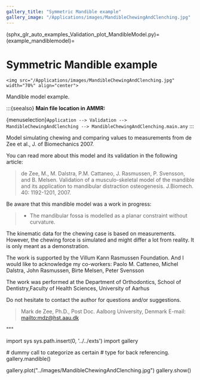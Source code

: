 ```yaml
---
gallery_title: "Symmetric Mandible example"
gallery_image: "/Applications/images/MandibleChewingAndClenching.jpg"
---
```


(sphx_glr_auto_examples_Validation_plot_MandibleModel.py)=
(example_mandiblemodel)=
# Symmetric Mandible example

````{sidebar}
<img src="/Applications/images/MandibleChewingAndClenching.jpg" width="70%" align="center">
````


Mandible model example.



:::{seealso}
**Main file location in AMMR:**

{menuselection}`Application --> Validation --> MandibleChewingAndClenching --> MandibleChewingAndClenching.main.any`
:::

Model simulating chewing and comparing values to measurements from de Zee et al., J. of Biomechanics 2007.

You can read more about this model and its validation in the following article:

> de Zee, M., M. Dalstra, P.M. Cattaneo, J. Rasmussen, P. Svensson, and B. Melsen. Validation of a
> musculo-skeletal model of the mandible and its application to mandibular distraction osteogenesis.
> J.Biomech. 40: 1192-1201, 2007.

Be aware that this mandible model was a work in progress:

> - The mandibular fossa is modelled as a planar constraint without curvature.

The kinematic data for the chewing case is based on measurements. However, the chewing force
is simulated and might differ a lot from reality. It is only meant as a demonstration.

The work is supported by the Villum Kann Rasmussen Foundation. And I would like to acknowledge my co-workers:
Paolo M. Catteneo, Michel Dalstra, John Rasmussen, Birte Melsen, Peter Svensson

The work was performed at the Department of Orthodontics, School of Dentistry,Faculty of Health Sciences,
University of Aarhus

Do not hesitate to contact the author for questions and/or suggestions.

> Mark de Zee, Ph.D., Post Doc.
> Aalborg University, Denmark
> E-mail: <mailto:mdz@hst.aau.dk>

"""

import sys
sys.path.insert(0, '../../exts')
import gallery

\# dummy call to categorize as certain
\# type for back referencing.
gallery.mandible()

gallery.plot("../images/MandibleChewingAndClenching.jpg")
gallery.show()
